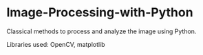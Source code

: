 # Image-Processing-with-Python

Classical methods to process and analyze the image using Python.

Libraries used: OpenCV, matplotlib
